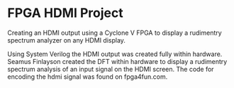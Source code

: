 # FPGA HDMI Project
 Creating an HDMI output using a Cyclone V FPGA to display a rudimentry spectrum analyzer on any HDMI display.
 
 Using System Verilog the HDMI output was created fully within hardware. Seamus Finlayson created the DFT within hardware to display a rudimentry spectrum analysis of an input signal on the HDMI screen.
 The code for encoding the hdmi signal was found on fpga4fun.com.
 
